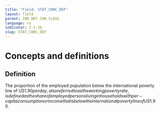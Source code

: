 ```yaml
---
title: "Field: STAT_CONC_DEF"
layout: field
parent: IND_DEF_CON_CLASS
language: ru
indicator: 1-1-1b
slug: STAT_CONC_DEF
---
```

# Concepts and definitions

## Definition

The proportion of the employed population below the international poverty line of US$1.90 per day, also referred to as the working poverty rate, is defined as the share of employed persons living in households with per-capita consumption or income that is below the international poverty line of US$1.90.